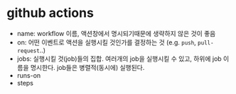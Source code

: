 #  github actions

- name: workflow 이름, 액션창에서 명시되기때문에 생략하지 않은 것이 좋음
- on: 어떤 이벤트로 액션을 실행시킬 것인가를 결정하는 것 (e.g. `push`, `pull-request`..)
- jobs: 실행시킬 것(job)들의 집합. 여러개의 job을 실행시킬 수 있고, 하위에 job 이름을 명시한다. job들은 병렬적(동시에) 실행된다.
- runs-on
- steps